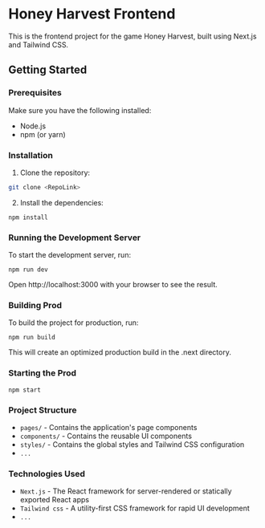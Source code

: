 # Honey Harvest Frontend

This is the frontend project for the game Honey Harvest, built using Next.js and Tailwind CSS.

## Getting Started

### Prerequisites

Make sure you have the following installed:

- Node.js
- npm (or yarn)

### Installation

1. Clone the repository:
```bash
git clone <RepoLink>
```

2. Install the dependencies:
```
npm install
```

### Running the Development Server
To start the development server, run:

```
npm run dev
```
Open http://localhost:3000 with your browser to see the result.

### Building Prod
To build the project for production, run:
```
npm run build
```
This will create an optimized production build in the .next directory.

### Starting the Prod
```
npm start
```
### Project Structure
- `pages/` - Contains the application's page components
- `components/` - Contains the reusable UI components
- `styles/` - Contains the global styles and Tailwind CSS configuration
- `...`

### Technologies Used
- `Next.js` - The React framework for server-rendered or statically exported React apps
- `Tailwind css` - A utility-first CSS framework for rapid UI development
- `...`





